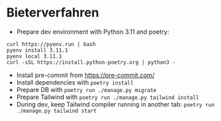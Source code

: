 # Bieterverfahren

- Prepare dev environment with Python 3.11 and poetry:
```
curl https://pyenv.run | bash
pyenv install 3.11.1
pyenv local 3.11.1
curl -sSL https://install.python-poetry.org | python3 -
```

- Install pre-commit from https://pre-commit.com/
- Install dependencies with `poetry install`
- Prepare DB with `poetry run ./manage.py migrate`
- Prepare Tailwind with `poetry run ./manage.py tailwind install`
- During dev, keep Tailwind compiler running in another tab: `poetry run ./manage.py tailwind start`

